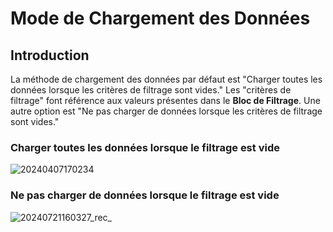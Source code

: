 # Mode de Chargement des Données

## Introduction

La méthode de chargement des données par défaut est "Charger toutes les données lorsque les critères de filtrage sont vides." Les "critères de filtrage" font référence aux valeurs présentes dans le **Bloc de Filtrage**. Une autre option est "Ne pas charger de données lorsque les critères de filtrage sont vides."

### Charger toutes les données lorsque le filtrage est vide

![20240407170234](https://static-docs.nocobase.com/20240407170234.png)

### Ne pas charger de données lorsque le filtrage est vide

![20240721160327_rec_](https://nocobase-docs.oss-cn-beijing.aliyuncs.com/20240721160327_rec_.gif)

